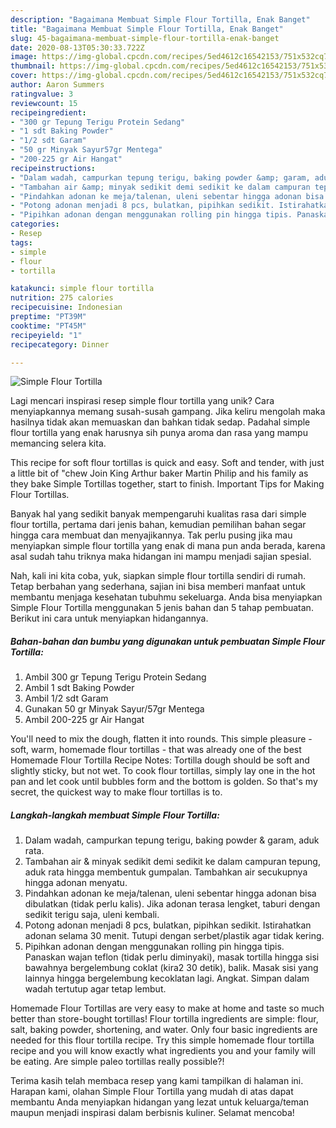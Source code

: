 ```yaml
---
description: "Bagaimana Membuat Simple Flour Tortilla, Enak Banget"
title: "Bagaimana Membuat Simple Flour Tortilla, Enak Banget"
slug: 45-bagaimana-membuat-simple-flour-tortilla-enak-banget
date: 2020-08-13T05:30:33.722Z
image: https://img-global.cpcdn.com/recipes/5ed4612c16542153/751x532cq70/simple-flour-tortilla-foto-resep-utama.jpg
thumbnail: https://img-global.cpcdn.com/recipes/5ed4612c16542153/751x532cq70/simple-flour-tortilla-foto-resep-utama.jpg
cover: https://img-global.cpcdn.com/recipes/5ed4612c16542153/751x532cq70/simple-flour-tortilla-foto-resep-utama.jpg
author: Aaron Summers
ratingvalue: 3
reviewcount: 15
recipeingredient:
- "300 gr Tepung Terigu Protein Sedang"
- "1 sdt Baking Powder"
- "1/2 sdt Garam"
- "50 gr Minyak Sayur57gr Mentega"
- "200-225 gr Air Hangat"
recipeinstructions:
- "Dalam wadah, campurkan tepung terigu, baking powder &amp; garam, aduk rata."
- "Tambahan air &amp; minyak sedikit demi sedikit ke dalam campuran tepung, aduk rata hingga membentuk gumpalan. Tambahkan air secukupnya hingga adonan menyatu."
- "Pindahkan adonan ke meja/talenan, uleni sebentar hingga adonan bisa dibulatkan (tidak perlu kalis). Jika adonan terasa lengket, taburi dengan sedikit terigu saja, uleni kembali."
- "Potong adonan menjadi 8 pcs, bulatkan, pipihkan sedikit. Istirahatkan adonan selama 30 menit. Tutupi dengan serbet/plastik agar tidak kering."
- "Pipihkan adonan dengan menggunakan rolling pin hingga tipis. Panaskan wajan teflon (tidak perlu diminyaki), masak tortilla hingga sisi bawahnya bergelembung coklat (kira2 30 detik), balik. Masak sisi yang lainnya hingga bergelembung kecoklatan lagi. Angkat. Simpan dalam wadah tertutup agar tetap lembut."
categories:
- Resep
tags:
- simple
- flour
- tortilla

katakunci: simple flour tortilla 
nutrition: 275 calories
recipecuisine: Indonesian
preptime: "PT39M"
cooktime: "PT45M"
recipeyield: "1"
recipecategory: Dinner

---
```



![Simple Flour Tortilla](https://img-global.cpcdn.com/recipes/5ed4612c16542153/751x532cq70/simple-flour-tortilla-foto-resep-utama.jpg)

Lagi mencari inspirasi resep simple flour tortilla yang unik? Cara menyiapkannya memang susah-susah gampang. Jika keliru mengolah maka hasilnya tidak akan memuaskan dan bahkan tidak sedap. Padahal simple flour tortilla yang enak harusnya sih punya aroma dan rasa yang mampu memancing selera kita.

This recipe for soft flour tortillas is quick and easy. Soft and tender, with just a little bit of &#34;chew Join King Arthur baker Martin Philip and his family as they bake Simple Tortillas together, start to finish. Important Tips for Making Flour Tortillas.

Banyak hal yang sedikit banyak mempengaruhi kualitas rasa dari simple flour tortilla, pertama dari jenis bahan, kemudian pemilihan bahan segar hingga cara membuat dan menyajikannya. Tak perlu pusing jika mau menyiapkan simple flour tortilla yang enak di mana pun anda berada, karena asal sudah tahu triknya maka hidangan ini mampu menjadi sajian spesial.


Nah, kali ini kita coba, yuk, siapkan simple flour tortilla sendiri di rumah. Tetap berbahan yang sederhana, sajian ini bisa memberi manfaat untuk membantu menjaga kesehatan tubuhmu sekeluarga. Anda bisa menyiapkan Simple Flour Tortilla menggunakan 5 jenis bahan dan 5 tahap pembuatan. Berikut ini cara untuk menyiapkan hidangannya.

<!--inarticleads1-->

##### Bahan-bahan dan bumbu yang digunakan untuk pembuatan Simple Flour Tortilla:

1. Ambil 300 gr Tepung Terigu Protein Sedang
1. Ambil 1 sdt Baking Powder
1. Ambil 1/2 sdt Garam
1. Gunakan 50 gr Minyak Sayur/57gr Mentega
1. Ambil 200-225 gr Air Hangat


You&#39;ll need to mix the dough, flatten it into rounds. This simple pleasure - soft, warm, homemade flour tortillas - that was already one of the best Homemade Flour Tortilla Recipe Notes: Tortilla dough should be soft and slightly sticky, but not wet. To cook flour tortillas, simply lay one in the hot pan and let cook until bubbles form and the bottom is golden. So that&#39;s my secret, the quickest way to make flour tortillas is to. 

<!--inarticleads2-->

##### Langkah-langkah membuat Simple Flour Tortilla:

1. Dalam wadah, campurkan tepung terigu, baking powder &amp; garam, aduk rata.
1. Tambahan air &amp; minyak sedikit demi sedikit ke dalam campuran tepung, aduk rata hingga membentuk gumpalan. Tambahkan air secukupnya hingga adonan menyatu.
1. Pindahkan adonan ke meja/talenan, uleni sebentar hingga adonan bisa dibulatkan (tidak perlu kalis). Jika adonan terasa lengket, taburi dengan sedikit terigu saja, uleni kembali.
1. Potong adonan menjadi 8 pcs, bulatkan, pipihkan sedikit. Istirahatkan adonan selama 30 menit. Tutupi dengan serbet/plastik agar tidak kering.
1. Pipihkan adonan dengan menggunakan rolling pin hingga tipis. Panaskan wajan teflon (tidak perlu diminyaki), masak tortilla hingga sisi bawahnya bergelembung coklat (kira2 30 detik), balik. Masak sisi yang lainnya hingga bergelembung kecoklatan lagi. Angkat. Simpan dalam wadah tertutup agar tetap lembut.


Homemade Flour Tortillas are very easy to make at home and taste so much better than store-bought tortillas! Flour tortilla ingredients are simple: flour, salt, baking powder, shortening, and water. Only four basic ingredients are needed for this flour tortilla recipe. Try this simple homemade flour tortilla recipe and you will know exactly what ingredients you and your family will be eating. Are simple paleo tortillas really possible?! 

Terima kasih telah membaca resep yang kami tampilkan di halaman ini. Harapan kami, olahan Simple Flour Tortilla yang mudah di atas dapat membantu Anda menyiapkan hidangan yang lezat untuk keluarga/teman maupun menjadi inspirasi dalam berbisnis kuliner. Selamat mencoba!
